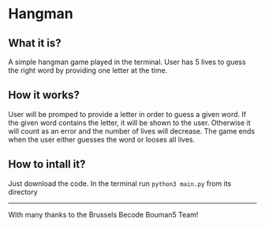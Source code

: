 # Hangman

## What it is?
A simple hangman game played in the terminal.
User has 5 lives to guess the right word by providing one letter at the time.

## How it works?
User will be promped to provide a letter in order to guess a given word.
If the given word contains the letter, it will be shown to the user.
Otherwise it will count as an error and the number of lives will decrease.
The game ends when the user either guesses the word or looses all lives.

## How to intall it?
Just download the code. In the terminal run `python3 main.py` from its directory

---
With many thanks to the Brussels Becode Bouman5 Team!
